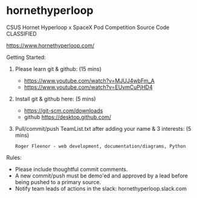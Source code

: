 # hornethyperloop 
CSUS Hornet Hyperloop x SpaceX Pod Competition Source Code CLASSIFIED

https://www.hornethyperloop.com/

Getting Started:

1) Please learn git & github: (15 mins) 
    
      - https://www.youtube.com/watch?v=MJUJ4wbFm_A
      - https://www.youtube.com/watch?v=EUvmCuPjHD4
    
2) Install git & github here: (5 mins)
    
      - https://git-scm.com/downloads
      - github https://desktop.github.com/

3) Pull/commit/push TeamList.txt after adding your name & 3 interests: (5 mins)

       Roger Fleenor - web development, documentation/diagrams, Python
    
Rules:

- Please include thoughtful commit comments.
- A new commit/push must be demo'ed and approved by a lead before being pushed to a primary source.
- Notify team leads of actions in the slack: hornethyperloop.slack.com

